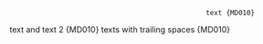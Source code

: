 													text {MD010}
text		 and text 2 {MD010}
texts with trailing spaces {MD010}			

<!-- markdownlint-configure-file {
  "MD009": false,
  "MD041": false
} -->
